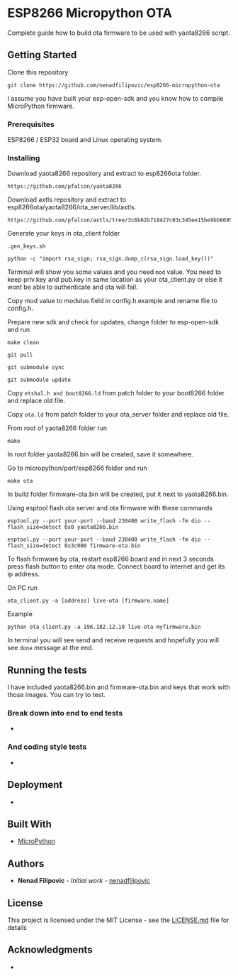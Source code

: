 # ESP8266 Micropython OTA

Complete guide how to build ota firmware to be used with yaota8266 script.

## Getting Started

Clone this repository

```
git clone https://github.com/nenadfilipovic/esp8266-micropython-ota
```

I assume you have built your esp-open-sdk and you know how to compile MicroPython firmware.

### Prerequisites

ESP8266 / ESP32 board and Linux operating system.

### Installing

Download yaota8266 repository and extract to esp8266ota folder.

```
https://github.com/pfalcon/yaota8266
```

Download axtls repository and extract to esp8266ota/yaota8266/ota_server/lib/axtls.

```
https://github.com/pfalcon/axtls/tree/3c6b62b718427c03c345ee15be9bb66959a34ccd
```

Generate your keys in ota_client folder

```
.gen_keys.sh
```

```
python -c "import rsa_sign; rsa_sign.dump_c(rsa_sign.load_key())"
```

Terminal will show you some values and you need `mod` value.
You need to keep priv.key and pub.key in same location as your ota_client.py or else it wont be able to authenticate and ota will fail.

Copy mod value to modulus field in config.h.example and rename file to config.h.

Prepare new sdk and check for updates, change folder to esp-open-sdk and run

```
make clean
```

```
git pull
```

```
git submodule sync
```

```
git submodule update
```

Copy `etshal.h and boot8266.ld` from patch folder to your boot8266 folder and replace old file.

Copy `ota.ld` from patch folder to your ota_server folder and replace old file.

From root of yaota8266 folder run

```
make
```

In root folder yaota8266.bin will be created, save it somewhere.

Go to micropython/port/esp8266 folder and run

```
make ota
```

In build folder firmware-ota.bin will be created, put it next to yaota8266.bin.

Using esptool flash ota server and ota firmware with these commands

```
esptool.py --port your-port --baud 230400 write_flash -fm dio --flash_size=detect 0x0 yaota8266.bin
```

```
esptool.py --port your-port --baud 230400 write_flash -fm dio --flash_size=detect 0x3c000 firmware-ota.bin
```

To flash firmware by ota, restart esp8266 board and in next 3 seconds press flash button to enter ota mode.
Connect board to internet and get its ip address.

On PC run

```
ota_client.py -a [address] live-ota [firmware.name]
```

Example

```
python ota_client.py -a 196.182.12.10 live-ota myfirmware.bin
```

In terminal you will see send and receive requests and hopefully you will see `done` message at the end.


## Running the tests

I have included yaota8266.bin and firmware-ota.bin and keys that work with those images. You can try to test.

### Break down into end to end tests

-

### And coding style tests

-

## Deployment

-

## Built With

* [MicroPython](https://www.micropython.org/download)

## Authors

* **Nenad Filipovic** - *Initial work* - [nenadfilipovic](https://github.com/nenadfilipovic)

## License

This project is licensed under the MIT License - see the [LICENSE.md](LICENSE.md) file for details

## Acknowledgments

-